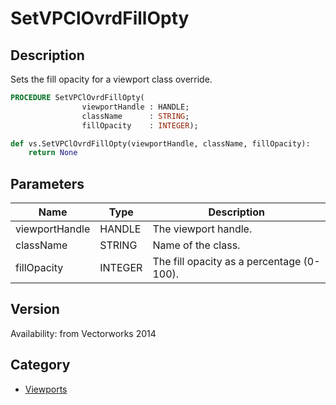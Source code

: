 # SetVPClOvrdFillOpty

## Description
Sets the fill opacity for a viewport class override.

```pascal
PROCEDURE SetVPClOvrdFillOpty(
				viewportHandle : HANDLE;
				className      : STRING;
				fillOpacity    : INTEGER);
```

```python
def vs.SetVPClOvrdFillOpty(viewportHandle, className, fillOpacity):
    return None
```

## Parameters
|Name|Type|Description|
|---|---|---|
|viewportHandle|HANDLE|The viewport handle.|
|className|STRING|Name of the class.|
|fillOpacity|INTEGER|The fill opacity as a percentage (0-100).|

## Version
Availability: from Vectorworks 2014

## Category
* [Viewports](../Categories/Viewports.md)

